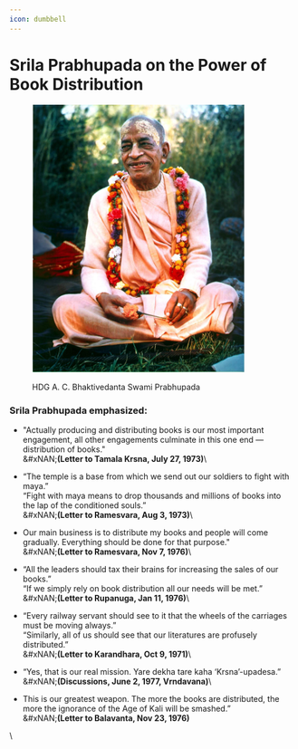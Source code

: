 ```yaml
---
icon: dumbbell
---
```


# Srila Prabhupada on the Power of Book Distribution

<figure><img src="../.gitbook/assets/image.png" alt="" width="375"><figcaption><p>HDG A. C. Bhaktivedanta Swami Prabhupada</p></figcaption></figure>

### Srila Prabhupada emphasized:

* "Actually producing and distributing books is our most important engagement, all other engagements culminate in this one end — distribution of books."\
  &#xNAN;**(Letter to Tamala Krsna, July 27, 1973)**\

* “The temple is a base from which we send out our soldiers to fight with maya.” \
  “Fight with maya means to drop thousands and millions of books into the lap of the conditioned souls.” \
  &#xNAN;**(Letter to Ramesvara, Aug 3, 1973)**\

* Our main business is to distribute my books and people will come gradually. Everything should be done for that purpose."\
  &#xNAN;**(Letter to Ramesvara, Nov 7, 1976)**\

* “All the leaders should tax their brains for increasing the sales of our books.”\
  “If we simply rely on book distribution all our needs will be met.”\
  &#xNAN;**(Letter to Rupanuga, Jan 11, 1976)**\

* “Every railway servant should see to it that the wheels of the carriages must be moving always.”\
  “Similarly, all of us should see that our literatures are profusely distributed.”\
  &#xNAN;**(Letter to Karandhara, Oct 9, 1971)**\

* “Yes, that is our real mission. Yare dekha tare kaha ‘Krsna’-upadesa.”\
  &#xNAN;**(Discussions, June 2, 1977, Vrndavana)**\

* This is our greatest weapon. The more the books are distributed, the more the ignorance of the Age of Kali will be smashed.”\
  &#xNAN;**(Letter to Balavanta, Nov 23, 1976)**

\
